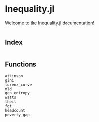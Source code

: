# Inequality.jl

Welcome to the Inequality.jl documentation!

```@contents
```

## Index
```@index
```

## Functions
```@docs
atkinson
gini
lorenz_curve
mld
gen_entropy
watts
theil
fgt
headcount
poverty_gap
```